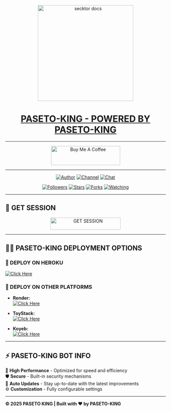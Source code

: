 

<p align="center">  
  <a href="https://files.catbox.moe/9usczk.jpg">
    <img alt="secktor docs" height="300" src="https://files.catbox.moe/9usczk.jpg">
    <h1 align="center"> PASETO-KING - POWERED BY PASETO-KING</h1>
  </a>
</p>  

---

<p align="center">
  <a href="https://buymeacoffee.com/Paseto-king" target="_blank">
    <img src="https://cdn.buymeacoffee.com/buttons/v2/default-yellow.png" alt="Buy Me A Coffee" style="height: 60px !important;width: 217px !important;">
  </a>
</p>

---

<p align="center">
  <a href="https://github.com/PASETO-TECH"><img title="Author" src="https://img.shields.io/badge/PASETO-TECH-black?style=for-the-badge&logo=Github"></a> 
  <a href="   https://whatsapp.com/channel/0029VawCel7GOj9ktLjkxQ3g"><img title="Channel" src="https://img.shields.io/badge/CHANNEL-black?style=for-the-badge&logo=whatsapp"></a> 
  <a href="https://wa.me/255622320489"><img title="Chat" src="https://img.shields.io/badge/CHAT US-black?style=for-the-badge&logo=whatsapp"></a>
</p>

<p align="center">
  <a href="https://github.com/PASETO-TECH/?tab=followers"><img title="Followers" src="https://img.shields.io/github/followers/PASETO-TECH?label=Followers&style=social"></a>
  <a href="https://github.com/PASETO-TECH/PASETO-KING/stargazers/"><img title="Stars" src="https://img.shields.io/github/stars/PASETO-TECH/PASETO-KING?&style=social"></a>
  <a href="https://github.com/PASETO-TECH/PASETO-KING/network/members"><img title="Forks" src="https://img.shields.io/github/forks/PASETO-TECH/PASETO-KING?style=social"></a>
  <a href="https://github.com/PASETO-TECH/PASETO-KING/watchers"><img title="Watching" src="https://img.shields.io/github/watchers/PASETO-TECH/PASETO-KING?label=Watching&style=social"></a>
</p>

---

## 🚀 GET SESSION

<p align="center">
  <a href="https://toxic-lover.onrender.com">
    <img title="GET SESSION" src="https://img.shields.io/badge/GET SESSION-blue?style=for-the-badge&logo=paseto" width="220" height="38.45"/>
  </a>
</p>

---

## 🧚‍♂️ PASETO-KING DEPLOYMENT OPTIONS

### 🔹 DEPLOY ON HEROKU

  [![Click Here](https://img.shields.io/badge/➤Click-Here-red.svg)](https://dashboard.heroku.com/new?template=https://https://github.com/PASETO-TECH/PASETO-KING)
  
### 🔹 DEPLOY ON OTHER PLATFORMS
- **Render:**  
  [![Click Here](https://img.shields.io/badge/➤Click-Here-blue.svg)](https://render.com)

- **ToyStack:**  
  [![Click Here](https://img.shields.io/badge/➤Click-Here-blue.svg)](https://toystack.ai)

- **Koyeb:**  
  [![Click Here](https://img.shields.io/badge/➤Click-Here-blue.svg)](https://koyeb.com)

---

## ⚡ PASETO-KING BOT INFO  
🚗 **High Performance** - Optimized for speed and efficiency  
🛡️ **Secure** - Built-in security mechanisms  
🔄 **Auto Updates** - Stay up-to-date with the latest improvements  
⚙️ **Customization** - Fully configurable settings  

---

**© 2025 PASETO KING | Built with ❤️ by PASETO-KING**
